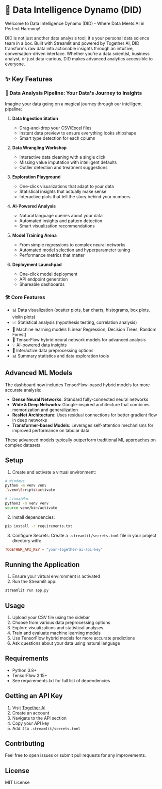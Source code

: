 # 🚀 Data Intelligence Dynamo (DID)

Welcome to Data Intelligence Dynamo (DID) - Where Data Meets AI in Perfect Harmony! 

DID is not just another data analysis tool; it's your personal data science team in a box. Built with Streamlit and powered by Together AI, DID transforms raw data into actionable insights through an intuitive, conversation-driven interface. Whether you're a data scientist, business analyst, or just data-curious, DID makes advanced analytics accessible to everyone.

## ✨ Key Features

### 🎯 Data Analysis Pipeline: Your Data's Journey to Insights

Imagine your data going on a magical journey through our intelligent pipeline:

1. **Data Ingestion Station**
   - Drag-and-drop your CSV/Excel files
   - Instant data preview to ensure everything looks shipshape
   - Smart type detection for each column

2. **Data Wrangling Workshop**
   - Interactive data cleaning with a single click
   - Missing value imputation with intelligent defaults
   - Outlier detection and treatment suggestions

3. **Exploration Playground**
   - One-click visualizations that adapt to your data
   - Statistical insights that actually make sense
   - Interactive plots that tell the story behind your numbers

4. **AI-Powered Analysis**
   - Natural language queries about your data
   - Automated insights and pattern detection
   - Smart visualization recommendations

5. **Model Training Arena**
   - From simple regressions to complex neural networks
   - Automated model selection and hyperparameter tuning
   - Performance metrics that matter

6. **Deployment Launchpad**
   - One-click model deployment
   - API endpoint generation
   - Shareable dashboards

### 🛠️ Core Features

- 📊 Data visualization (scatter plots, bar charts, histograms, box plots, violin plots)
- 📈 Statistical analysis (hypothesis testing, correlation analysis)
- 🤖 Machine learning models (Linear Regression, Decision Trees, Random Forest)
- 🧠 TensorFlow hybrid neural network models for advanced analysis
- 💡 AI-powered data insights 
- 📝 Interactive data preprocessing options
- 📊 Summary statistics and data exploration tools

## Advanced ML Models

The dashboard now includes TensorFlow-based hybrid models for more accurate analysis:

- **Dense Neural Networks**: Standard fully-connected neural networks
- **Wide & Deep Networks**: Google-inspired architecture that combines memorization and generalization
- **ResNet Architecture**: Uses residual connections for better gradient flow in deep networks
- **Transformer-based Models**: Leverages self-attention mechanisms for improved performance on tabular data

These advanced models typically outperform traditional ML approaches on complex datasets.

## Setup

1. Create and activate a virtual environment:

```bash
# Windows
python -m venv venv
.\venv\Scripts\activate

# Linux/Mac
python3 -m venv venv
source venv/bin/activate
```

2. Install dependencies:
```bash
pip install -r requirements.txt
```

3. Configure Secrets:
Create a `.streamlit/secrets.toml` file in your project directory with:
```toml
TOGETHER_API_KEY = "your-together-ai-api-key"
```

## Running the Application

1. Ensure your virtual environment is activated
2. Run the Streamlit app:
```bash
streamlit run app.py
```

## Usage

1. Upload your CSV file using the sidebar
2. Choose from various data preprocessing options
3. Explore visualizations and statistical analyses
4. Train and evaluate machine learning models
5. Use TensorFlow hybrid models for more accurate predictions
6. Ask questions about your data using natural language

## Requirements

- Python 3.8+
- TensorFlow 2.15+
- See requirements.txt for full list of dependencies

## Getting an API Key

1. Visit [Together AI](https://together.ai)
2. Create an account
3. Navigate to the API section
4. Copy your API key
5. Add it to `.streamlit/secrets.toml`

## Contributing

Feel free to open issues or submit pull requests for any improvements.

## License

MIT License 